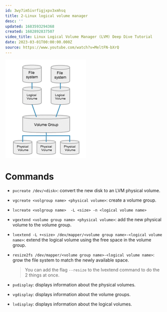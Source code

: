 ```yaml
---
id: 3wy7im5ivrfigjxpv3xmhsq
title: 2-Linux logical volume manager
desc: ''
updated: 1683593294368
created: 1682892837507
video_title: Linux Logical Volume Manager (LVM) Deep Dive Tutorial
date: 2023-03-01T00:00:00.000Z
source: https://www.youtube.com/watch?v=MeltFN-bXrQ
---
```


![LMV basic structure](./assets/Personal/Videos/1-%20lmv_basic_structure.png)

# Commands

- `pvcreate /dev/<disk>`: convert the new disk to an LVM physical volume.

- `vgcreate <volgroup name> <physical volume>`: create a volume group.

- `lvcreate <volgroup name>  -L <size> -n <logical volume name>`

- `vgextend <volume group name> <physical volume>`: add the new physical volume to the volume group.

- `lvextend -L +<size> /dev/mapper/<volume group name>-<logical volume name>`: extend the logical volume using the free space in the volume group.

- `resize2fs /dev/mapper/<volume group name>-<logical volume name>`: grow the file system to match the newly available space.

    > You can add the flag `--resize` to the lvextend command to do the 2 things at once.

- `pvdisplay`: displays information about the physical volumes.

- `vgdisplay`: displays information about the volume groups.

- `lvdisplay`: displays information about the logical volumes.